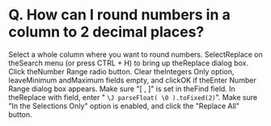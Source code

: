 # Q. How can I round numbers in a column to 2 decimal places?

Select a whole column where you want to round numbers. SelectReplace on theSearch menu (or press CTRL + H) to bring up theReplace dialog box. Click theNumber Range radio button. Clear theIntegers Only option, leaveMinimum andMaximum fields empty, and clickOK if theEnter Number Range dialog box appears. Make sure "\[ , \]" is set in theFind field. In theReplace with field, enter " `\J parseFloat( \0 ).toFixed(2)`". Make sure "In the Selections Only" option is enabled, and click the "Replace All" button.

